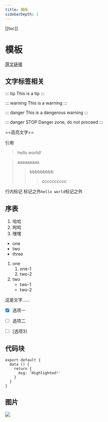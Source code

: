 ```yaml
---
title: 模板
sidebarDepth: 1
---
```

<!-- 目录 -->
[[toc]]

# 模板
[原文链接](http://mmmono.com/g/meow/1731201/?from=timeline)

## 文字标签相关

::: tip
This is a tip
:::

::: warning
This is a warning
:::

::: danger
This is a dangerous warning
:::

::: danger STOP
Danger zone, do not proceed
:::

==高亮文字==

引用
> hello world!

> aaaaaaaaa
>> bbbbbbbbb
>>> cccccccccc

行内标记
标记之外`hello world`标记之外

## 序表
1. 哈哈
2. 呵呵
3. 嘿嘿

* one
* two
* three

1. one
    1. one-1
    2. two-2
2. two 
    * two-1
    * two-2

这是文字……

- [x] 选项一
- [ ] 选项二  
- [ ]  [选项3]


## 代码块
``` js{4}
export default {
  data () {
    return {
      msg: 'Highlighted!'
    }
  }
}
```

## 图片
![](./images/wechatCloud/1.png)
